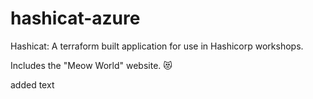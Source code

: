 # hashicat-azure
Hashicat: A terraform built application for use in Hashicorp workshops.

Includes the "Meow World" website. 😻

added text
